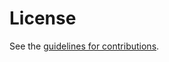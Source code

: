 # License

See the
[guidelines for contributions](https://github.com/oauth-wg/draft-ietf-oauth-rfc8725bis/blob/main/CONTRIBUTING.md).
